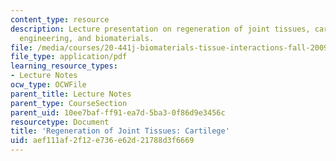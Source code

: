 ```yaml
---
content_type: resource
description: Lecture presentation on regeneration of joint tissues, cartilage, tissue
  engineering, and biomaterials.
file: /media/courses/20-441j-biomaterials-tissue-interactions-fall-2009/aef111af2f12e736e62d21788d3f6669_MIT20_441JF09_lec21a_ms.pdf
file_type: application/pdf
learning_resource_types:
- Lecture Notes
ocw_type: OCWFile
parent_title: Lecture Notes
parent_type: CourseSection
parent_uid: 10ee7baf-ff91-ea7d-5ba3-0f86d9e3456c
resourcetype: Document
title: 'Regeneration of Joint Tissues: Cartilege'
uid: aef111af-2f12-e736-e62d-21788d3f6669
---
```

